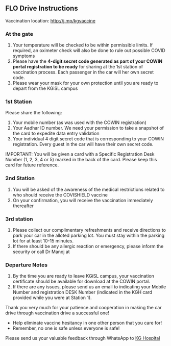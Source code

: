<!-- title: Final Instructions for FLO Drive -->

## FLO Drive Instructions

Vaccination location: http://j.mp/kgvaccine

### At the gate
1. Your temperature will be checked to be within permissible limits. If required, an oximeter check will also be done to rule out possible COVID symptoms 
2. Please have the **4-digit secret code generated as part of your COWIN portal registration to be ready** for sharing at the 1st station of vaccination process. Each passenger in the car will her own secret code. 
3. Please wear your mask for your own protection until you are ready to depart from the KGiSL campus 

### 1st Station
Please share the following: 
1. Your mobile number (as was used with the COWIN registration) 
2. Your Aadhar ID number. We need your permission to take a snapshot of the card to expedite data entry validation
3. Your individual 4 digit secret code that is corresponding to your COWIN registration. Every guest in the car will have their own secret code. 

IMPORTANT: You will be given a card with a Specific Registration Desk Number (1, 2, 3, 4 or 5) marked in the back of the card. Please keep this card for future reference. 

### 2nd Station 
1. You will be asked of the awareness of the medical restrictions related to who should receive the COVISHIELD vaccine
2. On your confirmation, you will receive the vaccination immediately thereafter 

### 3rd station  
1. Please collect our complimentary refreshments and receive directions to park your car in the alloted parking lot. You must stay within the parking lot for at least 10-15 minutes. 
2. If there should be any allergic reaction or emergency, please inform the security or call Dr Manoj at 

### Departure Notes
1. By the time you are ready to leave KGiSL campus, your vaccination certificate should be available for download at the COWIN portal. 
2. If there are any issues, please send us an email to indicating your Mobile Number and registration DESK Number (indicated in the KGH card provided while you were at Station 1). 

Thank you very much for your patience and cooperation in making the  car drive through vaccination drive a successful one!  
  - Help eliminate vaccine hesitancy in one other person that you care for!
  - Remember, no one is safe unless everyone is safe! 

Please send us your valuable feedback through WhatsApp to [KG Hospital](https://api.whatsapp.com/send?phone=919626196262")








